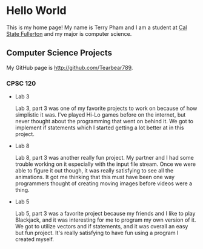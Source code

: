 # Hello World

This is my home page! My name is Terry Pham and I am a student at [Cal State Fullerton](http://www.fullerton.edu/) and my major is computer science.

## Computer Science Projects

My GitHub page is http://github.com/Tearbear789.

### CPSC 120

* Lab 3

    Lab 3, part 3 was one of my favorite projects to work on because of how simplistic it was. I've played Hi-Lo games before on the internet, but never thought about the programming that went on behind it. We got to implement if statements which I started getting a lot better at in this project.

* Lab 8

    Lab 8, part 3 was another really fun project. My partner and I had some trouble working on it especially with the input file stream. Once we were able to figure it out though, it was really satisfying to see all the animations. It got me thinking that this must have been one way programmers thought of creating moving images before videos were a thing.

* Lab 5

    Lab 5, part 3 was a favorite project because my friends and I like to play Blackjack, and it was interesting for me to program my own version of it. We got to utilize vectors and if statements, and it was overall an easy but fun project. It's really satisfying to have fun using a program I created myself.

